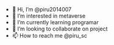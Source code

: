 - 👋 Hi, I’m @piru2014007
- 👀 I’m interested in metaverse
- 🌱 I’m currently learning programar
- 💞️ I’m looking to collaborate on project 
- 📫 How to reach me @piru_sc

<!---
piru2014007/piru2014007 is a ✨ special ✨ repository because its `README.md` (this file) appears on your GitHub profile.
You can click the Preview link to take a look at your changes.
--->
